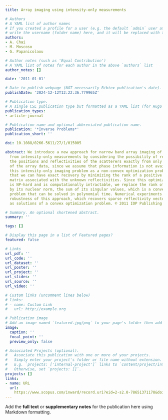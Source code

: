 ```yaml
---
title: Array imaging using intensity-only measurements

# Authors
# A YAML list of author names
# If you created a profile for a user (e.g. the default `admin` user at `content/authors/admin/`), 
# write the username (folder name) here, and it will be replaced with their full name and linked to their profile.
authors:
- A. Chai
- M. Moscoso
- G. Papanicolaou

# Author notes (such as 'Equal Contribution')
# A YAML list of notes for each author in the above `authors` list
author_notes: []

date: '2011-01-01'

# Date to publish webpage (NOT necessarily Bibtex publication's date).
publishDate: '2024-12-12T12:22:36.779965Z'

# Publication type.
# A single CSL publication type but formatted as a YAML list (for Hugo requirements).
publication_types:
- article-journal

# Publication name and optional abbreviated publication name.
publication: '*Inverse Problems*'
publication_short: ''

doi: 10.1088/0266-5611/27/1/015005

abstract: We introduce a new approach for narrow band array imaging of localized scatterers
  from intensity-only measurements by considering the possibility of reconstructing
  the positions and reflectivities of the scatterers exactly from only partial knowledge
  of the array data, since we assume that phase information is not available. We reformulate
  this intensity-only imaging problem as a non-convex optimization problem and show
  that we can have exact recovery by minimizing the rank of a positive semidefinite
  matrix associated with the unknown reflectivities. Since this optimization problem
  is NP-hard and is computationally intractable, we replace the rank of the matrix
  by its nuclear norm, the sum of its singular values, which is a convex programming
  problem that can be solved in polynomial time. Numerical experiments explore the
  robustness of this approach, which recovers sparse reflectivity vectors exactly
  as solutions of a convex optimization problem. © 2011 IOP Publishing Ltd.

# Summary. An optional shortened abstract.
summary: ''

tags: []

# Display this page in a list of Featured pages?
featured: false

# Links
url_pdf: ''
url_code: ''
url_dataset: ''
url_poster: ''
url_project: ''
url_slides: ''
url_source: ''
url_video: ''

# Custom links (uncomment lines below)
# links:
# - name: Custom Link
#   url: http://example.org

# Publication image
# Add an image named `featured.jpg/png` to your page's folder then add a caption below.
image:
  caption: ''
  focal_point: ''
  preview_only: false

# Associated Projects (optional).
#   Associate this publication with one or more of your projects.
#   Simply enter your project's folder or file name without extension.
#   E.g. `projects: ['internal-project']` links to `content/project/internal-project/index.md`.
#   Otherwise, set `projects: []`.
projects: []
links:
- name: URL
  url: 
    https://www.scopus.com/inward/record.uri?eid=2-s2.0-78651371178&doi=10.1088%2f0266-5611%2f27%2f1%2f015005&partnerID=40&md5=90301fcc8d0baa8b8a8a5e202837fd98
---
```


Add the **full text** or **supplementary notes** for the publication here using Markdown formatting.
